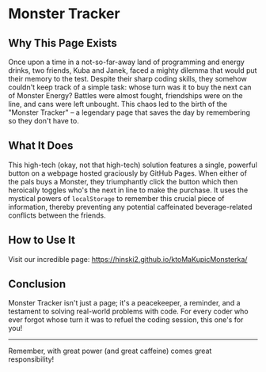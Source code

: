 # Monster Tracker

## Why This Page Exists
Once upon a time in a not-so-far-away land of programming and energy drinks, two friends, Kuba and Janek, faced a mighty dilemma that would put their memory to the test. Despite their sharp coding skills, they somehow couldn't keep track of a simple task: whose turn was it to buy the next can of Monster Energy? Battles were almost fought, friendships were on the line, and cans were left unbought. This chaos led to the birth of the "Monster Tracker" – a legendary page that saves the day by remembering so they don't have to.

## What It Does
This high-tech (okay, not that high-tech) solution features a single, powerful button on a webpage hosted graciously by GitHub Pages. When either of the pals buys a Monster, they triumphantly click the button which then heroically toggles who's the next in line to make the purchase. It uses the mystical powers of `localStorage` to remember this crucial piece of information, thereby preventing any potential caffeinated beverage-related conflicts between the friends.

## How to Use It
Visit our incredible page: https://hinski2.github.io/ktoMaKupicMonsterka/

## Conclusion
Monster Tracker isn't just a page; it's a peacekeeper, a reminder, and a testament to solving real-world problems with code. For every coder who ever forgot whose turn it was to refuel the coding session, this one's for you!

---

Remember, with great power (and great caffeine) comes great responsibility!
